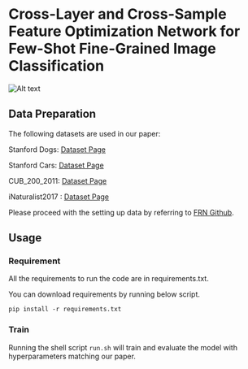 # Cross-Layer and Cross-Sample Feature Optimization Network for Few-Shot Fine-Grained Image Classification

![Alt text](./figure/model_overall.png)

## Data Preparation


The following datasets are used in our paper:

Stanford Dogs: [Dataset Page](http://vision.stanford.edu/aditya86/ImageNetDogs/)

Stanford Cars: [Dataset Page](https://drive.google.com/file/d/1ImEPQH5gHpSE_Mlq8bRvxxcUXOwdHIeF/view)

CUB_200_2011: [Dataset Page](https://www.vision.caltech.edu/datasets/cub_200_2011/)

iNaturalist2017 : [Dataset Page](https://github.com/visipedia/inat_comp/tree/master/2017)

Please proceed with the setting up data by referring to [FRN Github](http://github.com/Tsingularity/FRN#setting-up-data).



## Usage

### Requirement
All the requirements to run the code are in requirements.txt.

You can download requirements by running below script.
```
pip install -r requirements.txt
```

<!-- ### Dataset directory
Change the data_path in config.yml.
```
dataset_path: #your_dataset_directory
```
 -->

### Train
Running the shell script ```run.sh``` will train and evaluate the model with hyperparameters matching our paper.


